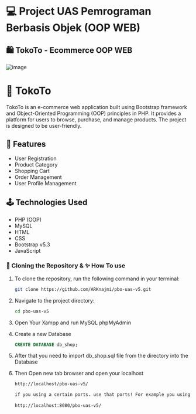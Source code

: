 # 💻 Project UAS Pemrograman Berbasis Objek (OOP WEB)

## 🛍️ TokoTo - Ecommerce OOP WEB
![image](https://github.com/ARKnajmi/pbo-uas-v5/assets/149140186/984e03d9-3e1f-4c8f-9944-abd8e4a83952)

# 🛒 TokoTo

TokoTo is an e-commerce web application built using Bootstrap framework and Object-Oriented Programming (OOP) principles in PHP. It provides a platform for users to browse, purchase, and manage products. The project is designed to be user-friendly.

## 🧩 Features

- User Registration
- Product Category
- Shopping Cart
- Order Management
- User Profile Management

## 🕹️ Technologies Used

- PHP (OOP)
- MySQL
- HTML
- CSS
- Bootstrap v5.3
- JavaScript

### 🧪 Cloning the Repository & ✨ How To use

1. To clone the repository, run the following command in your terminal:
   ```bash
   git clone https://github.com/ARKnajmi/pbo-uas-v5.git
   ```
   
2. Navigate to the project directory:
   ```bash
   cd pbo-uas-v5
   ```
   
3. Open Your Xampp and run MySQL phpMyAdmin
   
4. Create a new Database
   ```sql
   CREATE DATABASE db_shop;
   ```

5. After that you need to import db_shop.sql file from the directory into the Database

6. Then Open new tab browser and open your localhost
   ```md
   http://localhost/pbo-uas-v5/
   
   if you using a certain ports. use that ports! For example you using ports 8080 then:
  
   http://localhost:8080/pbo-uas-v5/
   
   ```


